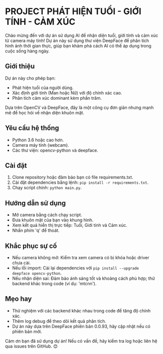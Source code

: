 # PROJECT PHÁT HIỆN TUỔI - GIỚI TÍNH - CẢM XÚC 

Chào mừng đến với dự án sử dụng AI để nhận diện tuổi, giới tính và cảm xúc từ camera máy tính! Dự án này sử dụng thư viện DeepFace để phân tích hình ảnh thời gian thực, giúp bạn khám phá cách AI có thể áp dụng trong cuộc sống hàng ngày.

## Giới thiệu
Dự án này cho phép bạn:
- Phát hiện tuổi của người dùng.
- Xác định giới tính (Man hoặc Nữ) với độ chính xác cao.
- Phân tích cảm xúc dominant kèm phần trăm.

Dựa trên OpenCV và DeepFace, đây là một công cụ đơn giản nhưng mạnh mẽ để học hỏi về nhận diện khuôn mặt.

## Yêu cầu hệ thống
- Python 3.6 hoặc cao hơn.
- Camera máy tính (webcam).
- Các thư viện: opencv-python và deepface.

## Cài đặt
1. Clone repository hoặc đảm bảo bạn có file requirements.txt.
2. Cài đặt dependencies bằng lệnh: `pip install -r requirements.txt`.
3. Chạy script chính: `python main.py`.

## Hướng dẫn sử dụng
- Mở camera bằng cách chạy script.
- Đưa khuôn mặt của bạn vào khung hình.
- Xem kết quả hiển thị trực tiếp: Tuổi, Giới tính và Cảm xúc.
- Nhấn phím 'q' để thoát.

## Khắc phục sự cố
- Nếu camera không mở: Kiểm tra xem camera có bị khóa hoặc driver chưa cài.
- Nếu lỗi import: Cài lại dependencies với `pip install --upgrade deepface opencv-python`.
- Nếu nhận diện sai: Đảm bảo ánh sáng tốt và khoảng cách phù hợp; thử backend khác trong code (ví dụ: 'mtcnn').

## Mẹo hay
- Thử nghiệm với các backend khác nhau trong code để tăng độ chính xác.
- Thêm log debug để theo dõi kết quả phân tích.
- Dự án này dựa trên DeepFace phiên bản 0.0.93, hãy cập nhật nếu có phiên bản mới.

Cảm ơn bạn đã sử dụng dự án! Nếu có vấn đề, hãy kiểm tra log hoặc liên hệ qua issues trên GitHub. 😊 
